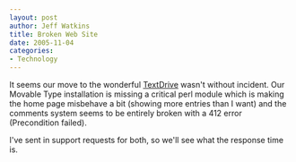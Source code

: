 ```yaml
--- 
layout: post
author: Jeff Watkins
title: Broken Web Site
date: 2005-11-04
categories: 
- Technology
---
```


It seems our move to the wonderful [TextDrive](http://www.textdrive.com/) wasn't without incident. Our Movable Type installation is missing a critical perl module which is making the home page misbehave a bit (showing more entries than I want) and the comments system seems to be entirely broken with a 412 error (Precondition failed).

I've sent in support requests for both, so we'll see what the response time is.